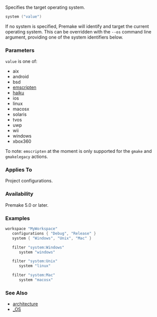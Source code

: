 Specifies the target operating system.

```lua
system ("value")
```

If no system is specified, Premake will identify and target the current operating system. This can be overridden with the `--os` command line argument, providing one of the system identifiers below.

### Parameters ###

`value` is one of:

* aix
* android
* bsd
* [emscripten](https://emscripten.org/)
* [haiku](http://www.haiku-os.org)
* ios
* linux
* macosx
* solaris
* tvos
* uwp
* wii
* windows
* xbox360

To note: `emscripten` at the moment is only supported for the `gmake` and `gmakelegacy` actions.

### Applies To ###

Project configurations.

### Availability ###

Premake 5.0 or later.

### Examples ###

```lua
workspace "MyWorkspace"
   configurations { "Debug", "Release" }
   system { "Windows", "Unix", "Mac" }

   filter "system:Windows"
      system "windows"

   filter "system:Unix"
      system "linux"

   filter "system:Mac"
      system "macosx"
```

### See Also ###

* [architecture](architecture.md)
* [_OS](globals/premake_OS.md)
